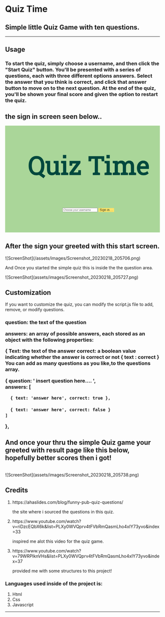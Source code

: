 <h1>Quiz Time</h1>
<h2> Simple little Quiz Game with ten questions.</h2>
<hr>

<h2>Usage</h2>
<h3>
To start the quiz, simply choose a username, and then  click the "Start Quiz" button.
 You'll be presented with a series of questions, each with three different options answers.
Select the answer that you think is correct, and click that answer button to move on to the next question. 
At the end of the quiz, you'll be shown your final score and given the option to restart the quiz.</h3>

<h2> the sign in screen seen below..</h2>

![ScreenShot](/assets/images/Screenshot_20230218_205706-min.jpg)
<br>

<h2>After the sign your greeted with this start screen.</h2>
![ScreenShot](/assets/images/Screenshot_20230218_205706.png)

<br>



<p>And Once you started the simple quiz this is inside the the question area.</p>
![ScreenShot](assets/images/Screenshot_20230218_205727.png)
<br>

<h2>Customization</h2>

<p>If you want to customize the quiz, you can modify the script.js file to add, remove, or modify questions.</p>

<h3>
<p>question: the text of the question</p>
<p>answers: an array of possible answers, each stored as an object with the following properties:</p>

  
<p> { Text: the text of the answer
correct: a boolean value indicating whether the answer is correct or not 
{ text : correct }
You can add as many questions as you like,to the questions array.


{
    question: ' insert question here.... ',<br>
    answers: [
          
      { text: 'answer here', correct: true },
      
      { text: 'answer here', correct: false }
    ]
  },</h3>



<h2>And once your thru the simple Quiz game your greeted with result page like this below, hopefully better scores then i got!</h2>
<br>
![ScreenShot](assets/images/Screenshot_20230218_205738.png)
<br>

<h2>Credits</h2>

<ol>
  <li>https://ahaslides.com/blog/funny-pub-quiz-questions/</li>
  <p> the site where i sourced the questions in this quiz. </p>
  <li>https://www.youtube.com/watch?v=riDzcEQbX6k&list=PLXy0WVQprv4tFVbRmQasmLho4xIY73yvo&index=33</li>
  <p>inspired me alot this video for the quiz game.</p>
  <li>https://www.youtube.com/watch?v=79WRPIknVHs&list=PLXy0WVQprv4tFVbRmQasmLho4xIY73yvo&index=37</li>
  <p>provided me with some structures to this project!</p>
</ol>




<h3>Languages used inside of the project is:</h3>
<ol>
<li>Html</li>
<li>Css</li>
<li>Javascript</li>
</ol>

<hr>






